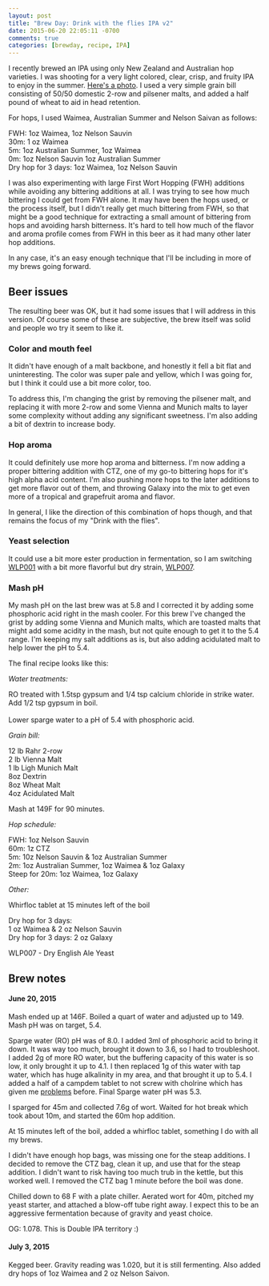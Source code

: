 ```yaml
---
layout: post
title: "Brew Day: Drink with the flies IPA v2"
date: 2015-06-20 22:05:11 -0700
comments: true
categories: [brewday, recipe, IPA]
---
```


I recently brewed an IPA using only New Zealand and Australian hop varieties. I
was shooting for a very light colored, clear, crisp, and fruity IPA to enjoy in
the summer. [Here's a
photo](https://instagram.com/p/4F-drjn2Qs/?taken-by=flyinghopmachine). I used a
very simple grain bill consisting of 50/50 domestic 2-row and pilsener malts,
and added a half pound of wheat to aid in head retention.

For hops, I used Waimea, Australian Summer and Nelson Saivan as follows:

<!--more-->

FWH: 1oz Waimea, 1oz Nelson Sauvin<br>
30m: 1 oz Waimea<br>
5m: 1oz Australian Summer, 1oz Waimea<br>
0m: 1oz Nelson Sauvin 1oz Australian Summer<br>
Dry hop for 3 days: 1oz Waimea, 1oz Nelson Sauvin

I was also experimenting with large First Wort Hopping (FWH) additions while
avoiding any bittering additions at all. I was trying to see how much bittering
I could get from FWH alone. It may have been the hops used, or the process
itself, but I didn't really get much bittering from FWH, so that might be a
good technique for extracting a small amount of bittering from hops and
avoiding harsh bitterness. It's hard to tell how much of the flavor and aroma
profile comes from FWH in this beer as it had many other later hop additions.

In any case, it's an easy enough technique that I'll be including in more of my
brews going forward.

## Beer issues

The resulting beer was OK, but it had some issues that I will address in this
version. Of course some of these are subjective, the brew itself was solid and
people wo try it seem to like it.

### Color and mouth feel

It didn't have enough of a malt backbone, and honestly it fell a bit flat and
uninteresting. The color was super pale and yellow, which I was going for, but
I think it could use a bit more color, too.

To address this, I'm changing the grist by removing the pilsener malt, and
replacing it with more 2-row and some Vienna and Munich malts to layer some
complexity without adding any significant sweetness. I'm also adding a bit
of dextrin to increase body.

### Hop aroma

It could definitely use more hop aroma and bitterness. I'm now adding a proper
bittering addition with CTZ, one of my go-to bittering hops for it's high alpha
acid content. I'm also pushing more hops to the later additions to get more
flavor out of them, and throwing Galaxy into the mix to get even more of a
tropical and grapefruit aroma and flavor.

In general, I like the direction of this combination of hops though, and that
remains the focus of my "Drink with the flies".

### Yeast selection

It could use a bit more ester production in fermentation, so I am switching
[WLP001](http://www.whitelabs.com/yeast/wlp001-california-ale-yeast) with a bit
more flavorful but dry strain,
[WLP007](http://www.whitelabs.com/yeast/wlp007-dry-english-ale-yeast).

### Mash pH

My mash pH on the last brew was at 5.8 and I corrected it by adding some
phosphoric acid right in the mash cooler. For this brew I've changed the grist
by adding some Vienna and Munich malts, which are toasted malts that might add
some acidity in the mash, but not quite enough to get it to the 5.4 range. I'm
keeping my salt additions as is, but also adding acidulated malt to help lower
the pH to 5.4.

The final recipe looks like this:

*Water treatments:*

RO treated with 1.5tsp gypsum and 1/4 tsp calcium chloride in
strike water. Add 1/2 tsp gypsum in boil.<br>
<br>Lower sparge water to a pH of 5.4 with phosphoric acid.

*Grain bill:*

12 lb Rahr 2-row<br>
2 lb Vienna Malt<br>
1 lb Ligh Munich Malt<br>
8oz Dextrin<br>
8oz Wheat Malt<br>
4oz Acidulated Malt

Mash at 149F for 90 minutes.

*Hop schedule:*

FWH: 1oz Nelson Sauvin<br>
60m: 1z CTZ<br>
5m: 10z Nelson Sauvin & 1oz Australian Summer<br>
2m: 1oz Australian Summer, 1oz Waimea & 1oz Galaxy<br>
Steep for 20m: 1oz Waimea, 1oz Galaxy<br>

*Other:*

Whirfloc tablet at 15 minutes left of the boil

Dry hop for 3 days:<br>
1 oz Waimea & 2 oz Nelson Sauvin<br>
Dry hop for 3 days:
2 oz Galaxy

WLP007 - Dry English Ale Yeast


## Brew notes

#### June 20, 2015

Mash ended up at 146F. Boiled a quart of water and adjusted up to 149.
Mash pH was on target, 5.4.

Sparge water (RO) pH was of 8.0. I added 3ml of phosphoric acid to bring it
down. It was way too much, brought it down to 3.6, so I had to troubleshoot. I
added 2g of more RO water, but the buffering capacity of this water is so low,
it only brought it up to 4.1. I then replaced 1g of this water with tap water,
which has huge alkalinity in my area, and that brought it up to 5.4. I added a
half of a campdem tablet to not screw with cholrine which has given me
[problems](http://www.flyinghopmachine.com/blog/2015/06/20/brew-day-drink-with-the-flies-ipa-v2/)
before. Final Sparge water pH was 5.3.

I sparged for 45m and collected 7.6g of wort. Waited for hot break which took
about 10m, and started the 60m hop addition.

At 15 minutes left of the boil, added a whirfloc tablet, something I do with
all my brews.

I didn't have enough hop bags, was missing one for the steap additions. I
decided to remove the CTZ bag, clean it up, and use that for the steap
addition. I didn't want to risk having too much trub in the kettle, but this
worked well. I removed the CTZ bag 1 minute before the boil was done.

Chilled down to 68 F with a plate chiller. Aerated wort for 40m, pitched my
yeast starter, and attached a blow-off tube right away. I expect this to be an
aggressive fermentation because of gravity and yeast choice.

OG: 1.078. This is Double IPA territory :)

#### July 3, 2015

Kegged beer. Gravity reading was 1.020, but it is still
fermenting. Also added dry hops of 1oz Waimea and 2 oz Nelson Saivon.
